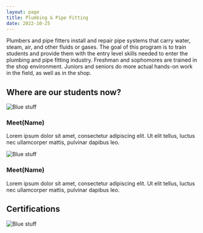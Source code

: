 ```yaml
---
layout: page
title: Plumbing & Pipe Fitting
date: 2022-10-25
---
```


Plumbers and pipe fitters install and repair pipe systems that carry water, steam, air, and other fluids or gases. The goal of this program is to train students and provide them with the entry level skills needed to enter the plumbing and pipe fitting industry. Freshman and sophomores are trained in the shop environment. Juniors and seniors do more actual hands-on work in the field, as well as in the shop.

## Where are our students now?

![Blue stuff](https://images.unsplash.com/photo-1666549467789-d62b3099308e?ixlib=rb-4.0.3&ixid=MnwxMjA3fDB8MHxwaG90by1wYWdlfHx8fGVufDB8fHx8&auto=format&fit=crop&w=1470&q=80 "Blue Stuff")
### Meet(Name)
Lorem ipsum dolor sit amet, consectetur adipiscing elit. Ut elit tellus, luctus nec ullamcorper mattis, pulvinar dapibus leo.


![Blue stuff](https://images.unsplash.com/photo-1666549467789-d62b3099308e?ixlib=rb-4.0.3&ixid=MnwxMjA3fDB8MHxwaG90by1wYWdlfHx8fGVufDB8fHx8&auto=format&fit=crop&w=1470&q=80 "Blue Stuff")
### Meet(Name)
Lorem ipsum dolor sit amet, consectetur adipiscing elit. Ut elit tellus, luctus nec ullamcorper mattis, pulvinar dapibus leo.



## Certifications
![Blue stuff](https://images.unsplash.com/photo-1666549467789-d62b3099308e?ixlib=rb-4.0.3&ixid=MnwxMjA3fDB8MHxwaG90by1wYWdlfHx8fGVufDB8fHx8&auto=format&fit=crop&w=1470&q=80 "Blue Stuff")
